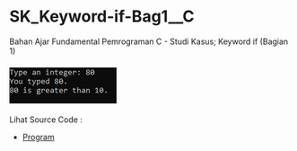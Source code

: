 # SK_Keyword-if-Bag1__C
Bahan Ajar Fundamental Pemrograman C - Studi Kasus; Keyword if (Bagian 1)<br><br>
<img src="https://github.com/RizkyKhapidsyah/SK_Keyword-if-Bag1__C/blob/master/result/001.PNG"><br><br>
Lihat Source Code : <br>
- <a href="https://github.com/RizkyKhapidsyah/SK_Keyword-if-Bag1__C/blob/master/Source.c">Program</a>
